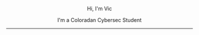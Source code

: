 <div id="header" align="center">
  <p>Hi, I'm Vic</p>
  <p>I'm a Coloradan Cybersec Student</p>
</div>
<hr>
